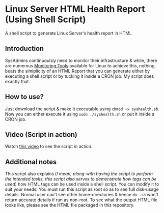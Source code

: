 # Linux Server HTML Health Report (Using Shell Script)
A shell script to generate Linux Server's health report in HTML

## Introduction
SysAdmins continuoulsly need to monitor their infrastructure & while, there are numerous [Monitoring Tools](https://watilearnd2day.wordpress.com/category/server-monitoring/) available for Linux to achieve this, nothing beats the simiplicity of an HTML Report that you can generate either by executing a shell script or by tucking it inside a CRON job. My script does exactly that.

## How to use?
Just download the script & make it executable using ``chmod +x syshealth.sh``. Now you can either execute it using ``sudo ./syshealth.sh`` or put it inside a CRON job.

## Video (Script in action)
Watch [this video](https://www.youtube.com/watch?v=tgnlo5_T6XU) to see the script in action.

## Additional notes
This script also explains (*I mean, along-with having the script to perform the intended tasks, this script also serves to demonstrate how tags can be used*) how HTML tags can be used inside a shell script. You can modify it to suit your needs.
You must run this script as root so as to see full disk-usage details. Normal user can't see other home-directories & hence ``du -sh`` won't return accurate details if run as non-root.
To see what the output HTML file looks like, please see the HTML file packaged in this repository.
